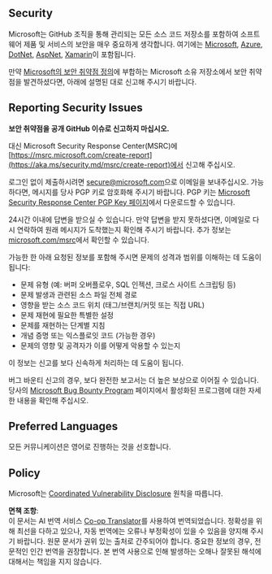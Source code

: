 <!--
CO_OP_TRANSLATOR_METADATA:
{
  "original_hash": "57f14126c1c6add76b3aef3844dfe4e3",
  "translation_date": "2025-05-08T04:58:01+00:00",
  "source_file": "SECURITY.md",
  "language_code": "ko"
}
-->
## Security

Microsoft는 GitHub 조직을 통해 관리되는 모든 소스 코드 저장소를 포함하여 소프트웨어 제품 및 서비스의 보안을 매우 중요하게 생각합니다. 여기에는 [Microsoft](https://github.com/Microsoft), [Azure](https://github.com/Azure), [DotNet](https://github.com/dotnet), [AspNet](https://github.com/aspnet), [Xamarin](https://github.com/xamarin)이 포함됩니다.

만약 [Microsoft의 보안 취약점 정의](https://aka.ms/security.md/definition)에 부합하는 Microsoft 소유 저장소에서 보안 취약점을 발견하셨다면, 아래에 설명된 대로 신고해 주시기 바랍니다.

## Reporting Security Issues

**보안 취약점을 공개 GitHub 이슈로 신고하지 마십시오.**

대신 Microsoft Security Response Center(MSRC)에 [https://msrc.microsoft.com/create-report](https://aka.ms/security.md/msrc/create-report)에서 신고해 주십시오.

로그인 없이 제출하시려면 [secure@microsoft.com](mailto:secure@microsoft.com)으로 이메일을 보내주십시오. 가능하다면, 메시지를 당사 PGP 키로 암호화해 주시기 바랍니다. PGP 키는 [Microsoft Security Response Center PGP Key 페이지](https://aka.ms/security.md/msrc/pgp)에서 다운로드할 수 있습니다.

24시간 이내에 답변을 받으실 수 있습니다. 만약 답변을 받지 못하셨다면, 이메일로 다시 연락하여 원래 메시지가 도착했는지 확인해 주시기 바랍니다. 추가 정보는 [microsoft.com/msrc](https://www.microsoft.com/msrc)에서 확인할 수 있습니다.

가능한 한 아래 요청된 정보를 포함해 주시면 문제의 성격과 범위를 이해하는 데 도움이 됩니다:

  * 문제 유형 (예: 버퍼 오버플로우, SQL 인젝션, 크로스 사이트 스크립팅 등)
  * 문제 발생과 관련된 소스 파일 전체 경로
  * 영향을 받는 소스 코드 위치 (태그/브랜치/커밋 또는 직접 URL)
  * 문제 재현에 필요한 특별한 설정
  * 문제를 재현하는 단계별 지침
  * 개념 증명 또는 익스플로잇 코드 (가능한 경우)
  * 문제의 영향 및 공격자가 이를 어떻게 악용할 수 있는지

이 정보는 신고를 보다 신속하게 처리하는 데 도움이 됩니다.

버그 바운티 신고의 경우, 보다 완전한 보고서는 더 높은 보상으로 이어질 수 있습니다. 당사의 [Microsoft Bug Bounty Program](https://aka.ms/security.md/msrc/bounty) 페이지에서 활성화된 프로그램에 대한 자세한 내용을 확인해 주십시오.

## Preferred Languages

모든 커뮤니케이션은 영어로 진행하는 것을 선호합니다.

## Policy

Microsoft는 [Coordinated Vulnerability Disclosure](https://aka.ms/security.md/cvd) 원칙을 따릅니다.

**면책 조항**:  
이 문서는 AI 번역 서비스 [Co-op Translator](https://github.com/Azure/co-op-translator)를 사용하여 번역되었습니다. 정확성을 위해 최선을 다하고 있으나, 자동 번역에는 오류나 부정확성이 있을 수 있음을 양지해 주시기 바랍니다. 원문 문서가 권위 있는 출처로 간주되어야 합니다. 중요한 정보의 경우, 전문적인 인간 번역을 권장합니다. 본 번역 사용으로 인해 발생하는 오해나 잘못된 해석에 대해서는 책임을 지지 않습니다.